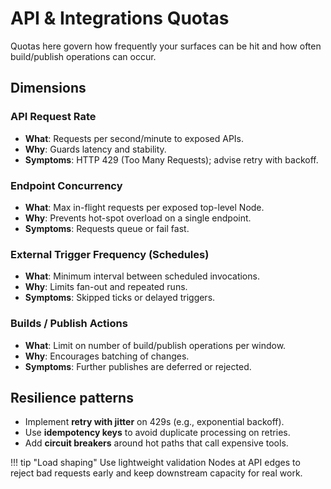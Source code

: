 # API & Integrations Quotas

Quotas here govern how frequently your surfaces can be hit and how often build/publish operations can occur.

## Dimensions

### API Request Rate
- **What**: Requests per second/minute to exposed APIs.
- **Why**: Guards latency and stability.
- **Symptoms**: HTTP 429 (Too Many Requests); advise retry with backoff.

### Endpoint Concurrency
- **What**: Max in-flight requests per exposed top-level Node.
- **Why**: Prevents hot-spot overload on a single endpoint.
- **Symptoms**: Requests queue or fail fast.

### External Trigger Frequency (Schedules)
- **What**: Minimum interval between scheduled invocations.
- **Why**: Limits fan-out and repeated runs.
- **Symptoms**: Skipped ticks or delayed triggers.

### Builds / Publish Actions
- **What**: Limit on number of build/publish operations per window.
- **Why**: Encourages batching of changes.
- **Symptoms**: Further publishes are deferred or rejected.

## Resilience patterns
- Implement **retry with jitter** on 429s (e.g., exponential backoff).
- Use **idempotency keys** to avoid duplicate processing on retries.
- Add **circuit breakers** around hot paths that call expensive tools.

!!! tip "Load shaping"
    Use lightweight validation Nodes at API edges to reject bad requests early and keep downstream capacity for real work.
